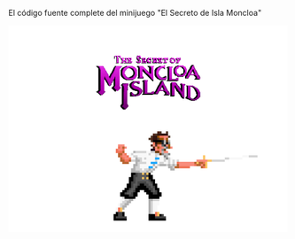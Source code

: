 El código fuente complete del minijuego "El Secreto de Isla Moncloa"

![alt text](https://github.com/plissken2013es/islaMoncloa_codigoFuente/blob/master/media/rajoy.gif)
